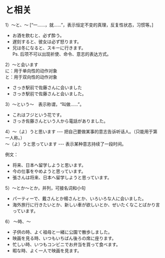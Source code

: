 と相关
===
1）～と、～ [“一……，就……”，表示恒定不变的真理，反复性状态，习惯等。]
+ お酒を飲むと、必ず酔う。
+ 遅刻すると、彼女は必ず怒ります。
+ 兄は冬になると、スキーに行きます。  
Ps. 后项不可以出现祈使、命令、意志的表达方式。

2）～と会います　  
に：用于单向性的动作对象  
と：用于双向性的动作对象
+ さっき駅前で佐藤さんに会いました
+ さっき駅前で佐藤さんと会いました。

3）～という～　表示称谓，“叫做……”。
+ これはフジという花です。
+ さっき佐藤さんという人から電話がありました。

4）～（よ）うと思います --- 把自己要做某事的意志告诉听话人。（只能用于第一人称。）    
～（よ）うと思っています  --- 表示某种意志持续了一段时间。

例文：
+ 将来、日本へ留学しようと思います。
+ 今の仕事をやめようと思っています。
+ 張さんは将来、日本へ留学しようと思っています。

5）～とか～とか，并列，可接名词和小句  
+ パーティーで、戴さんとか楊さんとか、いろいろな人に会いました。
+ 海外旅行に行きたいとか、新しい車が欲しいとか、ぜいたくなことばかり言っています。

6） ～時、～
+ 子供の時、よく祖母と一緒に公園で散歩しました。
+ 映画を見る時、いつもいちばん後ろの席に座ります。
+ 忙しい時、いつもコンビニでお弁当を買って食べます。
+ 暇な時、よく一人で映画を見ます。


